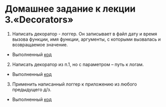 # Домашнее задание к лекции 3.«Decorators»

1. Написать декоратор - логгер. Он записывает в файл дату и время вызова функции, имя функции, аргументы, с которыми вызвалась и возвращаемое значение.
* Выполненный [код](https://github.com/Destian1995/HW-python-netology/blob/main/pro_python5/cods/1.py)
2. Написать декоратор из п.1, но с параметром – путь к логам.
* Выполненный [код](https://github.com/Destian1995/HW-python-netology/blob/main/pro_python5/cods/2.py)
3. Применить написанный логгер к приложению из любого предыдущего д/з.
* Выполненный [код](https://github.com/Destian1995/HW-python-netology/blob/main/pro_python5/cods/3.py)
